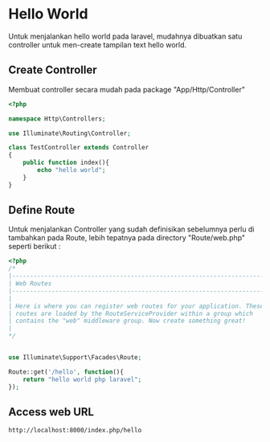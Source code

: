 # Hello World

Untuk menjalankan hello world pada laravel, mudahnya dibuatkan satu controller untuk men-create tampilan text hello world.

## Create Controller

Membuat controller secara mudah pada package "App/Http/Controller"

```php
<?php

namespace Http\Controllers;

use Illuminate\Routing\Controller;

class TestController extends Controller
{
    public function index(){
        echo "hello world";
    }
}
```

## Define Route

Untuk menjalankan Controller yang sudah definisikan sebelumnya perlu di tambahkan pada Route, lebih tepatnya pada directory "Route/web.php" seperti berikut :

```php
<?php
/*
|--------------------------------------------------------------------------
| Web Routes
|--------------------------------------------------------------------------
|
| Here is where you can register web routes for your application. These
| routes are loaded by the RouteServiceProvider within a group which
| contains the "web" middleware group. Now create something great!
|
*/


use Illuminate\Support\Facades\Route;

Route::get('/hello', function(){
    return "hello world php laravel";    
});
```

## Access web URL

```
http://localhost:8000/index.php/hello
```



